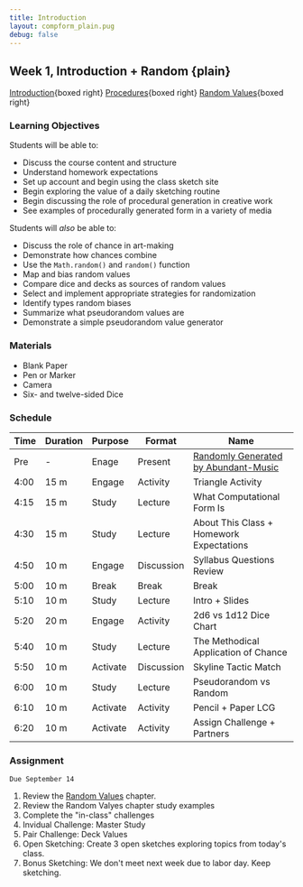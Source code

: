 ```yaml
---
title: Introduction
layout: compform_plain.pug
debug: false
---
```


## Week 1, Introduction + Random {plain}

[Introduction](../introduction/index.html){boxed right}
[Procedures](../procedures/index.html){boxed right}
[Random Values](../random/index.html){boxed right}

### Learning Objectives

Students will be able to:

- Discuss the course content and structure
- Understand homework expectations
- Set up account and begin using the class sketch site
- Begin exploring the value of a daily sketching routine
- Begin discussing the role of procedural generation in creative work
- See examples of procedurally generated form in a variety of media

Students will _also_ be able to:

- Discuss the role of chance in art-making
- Demonstrate how chances combine
- Use the `Math.random()` and `random()` function
- Map and bias random values
- Compare dice and decks as sources of random values
- Select and implement appropriate strategies for randomization
- Identify types random biases
- Summarize what pseudorandom values are
- Demonstrate a simple pseudorandom value generator

### Materials

- Blank Paper
- Pen or Marker
- Camera
- Six- and twelve-sided Dice

### Schedule

| Time | Duration | Purpose  | Format     | Name                                                                   |
| ---- | -------- | -------- | ---------- | ---------------------------------------------------------------------- |
| Pre  | -        | Enage    | Present    | [Randomly Generated by Abundant-Music](http://www.abundant-music.com/) |
| 4:00 | 15 m     | Engage   | Activity   | Triangle Activity                                                      |
| 4:15 | 15 m     | Study    | Lecture    | What Computational Form Is                                             |
| 4:30 | 15 m     | Study    | Lecture    | About This Class + Homework Expectations                               |
| 4:50 | 10 m     | Engage   | Discussion | Syllabus Questions Review                                              |
| 5:00 | 10 m     | Break    | Break      | Break                                                                  |
| 5:10 | 10 m     | Study    | Lecture    | Intro + Slides                                                         |
| 5:20 | 20 m     | Engage   | Activity   | 2d6 vs 1d12 Dice Chart                                                 |
| 5:40 | 10 m     | Study    | Lecture    | The Methodical Application of Chance                                   |
| 5:50 | 10 m     | Activate | Discussion | Skyline Tactic Match                                                   |
| 6:00 | 10 m     | Study    | Lecture    | Pseudorandom vs Random                                                 |
| 6:10 | 10 m     | Activate | Activity   | Pencil + Paper LCG                                                     |
| 6:20 | 10 m     | Activate | Activity   | Assign Challenge + Partners                                            |

### Assignment

`Due September 14`

1. Review the [Random Values](../random/index.html) chapter.
1. Review the Random Valyes chapter study examples
1. Complete the "in-class" challenges
1. Invidual Challenge: Master Study
1. Pair Challenge: Deck Values
1. Open Sketching: Create 3 open sketches exploring topics from today's class.
1. Bonus Sketching: We don't meet next week due to labor day. Keep sketching.

<!--
::: .activity

## Class Introduction Activity

Who are you people? What are we doing here?

_pairs, 5 Minutes_

- Introduce yourself to your partner. Learn their name and one interesting thing about them.
- Compare your syllabus questions.
  - Note which questions you have in common.
  - Note which questions have been answered in class already, which have not.
  - Identify the most important unanswered question, if you have any.

_class, 15 minutes_

- Introduce your partner in **exactly one sentence** that includes their name and one interesting thing about them.
- Ask your most important unanswered syllabus question.
  /::

### Announcements

1. Livecoding Firesides! What Night?
2. New Exploration Options! Microgames + Machine Learning + Simulation! Which One?
3. Combining Random + Noise. Vote!
4. Limited Spots open for Shader Crash Course. Sign Up! -->

<style>
  .headless thead {
      display: none;
  }
 table.table-responsive { display: table; }
</style>
